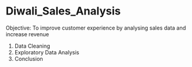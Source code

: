 # Diwali_Sales_Analysis

Objective: To improve customer experience by analysing sales data and increase revenue

1) Data Cleaning
2) Exploratory Data Analysis
3) Conclusion
